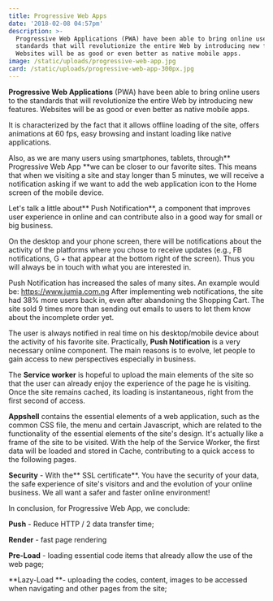 ```yaml
---
title: Progressive Web Apps
date: '2018-02-08 04:57pm'
description: >-
  Progressive Web Applications (PWA) have been able to bring online users to the
  standards that will revolutionize the entire Web by introducing new features.
  Websites will be as good or even better as native mobile apps.
image: /static/uploads/progressive-web-app.jpg
card: /static/uploads/progressive-web-app-300px.jpg
---
```

**Progressive Web Applications** (PWA) have been able to bring online users to the standards that will revolutionize the entire Web by introducing new features. Websites will be as good or even better as native mobile apps.

It is characterized by the fact that it allows offline loading of the site, offers animations at 60 fps, easy browsing and instant loading like native applications.

Also, as we are many users using smartphones, tablets, through** Progressive Web App **we can be closer to our favorite sites. This means that when we visiting a site and stay longer than 5 minutes, we will receive a notification asking if we want to add the web application icon to the Home screen of the mobile device.

Let's talk a little about** Push Notification**, a component that improves user experience in online and can contribute also in a good way for small or big business.

On the desktop and your phone screen, there will be notifications about the activity of the platforms where you chose to receive updates (e.g., FB notifications, G + that appear at the bottom right of the screen). Thus you will always be in touch with what you are interested in.

Push Notification has increased the sales of many sites. An example would be: https://www.jumia.com.ng After implementing web notifications, the site had 38% more users back in, even after abandoning the Shopping Cart. The site sold 9 times more than sending out emails to users to let them know about the incomplete order yet.

The user is always notified in real time on his desktop/mobile device about the activity of his favorite site. Practically, **Push Notification** is a very necessary online component. The main reasons is to evolve, let people to gain access to new perspectives especially in business.

The **Service worker** is hopeful to upload the main elements of the site so that the user can already enjoy the experience of the page he is visiting. Once the site remains cached, its loading is instantaneous, right from the first second of access.

**Appshell** contains the essential elements of a web application, such as the common CSS file, the menu and certain Javascript, which are related to the functionality of the essential elements of the site's design. It's actually like a frame of the site to be visited. With the help of the Service Worker, the first data will be loaded and stored in Cache, contributing to a quick access to the following pages.

**Security** - With the** SSL certificate**. You have the security of your data, the safe experience of site's visitors and and the evolution of your online business. We all want a safer and faster online environment!

In conclusion, for Progressive Web App, we conclude:

**Push** - Reduce HTTP / 2 data transfer time;

**Render** - fast page rendering

**Pre-Load** - loading essential code items that already allow the use of the web page;

**Lazy-Load **- uploading the codes, content, images to be accessed when navigating and other pages from the site;
